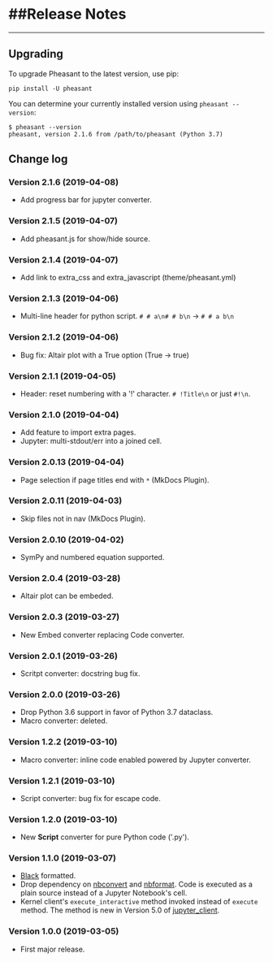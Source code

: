 # ##Release Notes

---

## Upgrading

To upgrade Pheasant to the latest version, use pip:

~~~
pip install -U pheasant
~~~

You can determine your currently installed version using `pheasant --version`:

~~~
$ pheasant --version
pheasant, version 2.1.6 from /path/to/pheasant (Python 3.7)
~~~

## Change log

### Version 2.1.6 (2019-04-08)

* Add progress bar for jupyter converter.

### Version 2.1.5 (2019-04-07)

* Add pheasant.js for show/hide source.

### Version 2.1.4 (2019-04-07)

* Add link to extra_css and extra_javascript (theme/pheasant.yml)

### Version 2.1.3 (2019-04-06)

* Multi-line header for python script. `# # a\n# # b\n` -> `# # a b\n`

### Version 2.1.2 (2019-04-06)

* Bug fix: Altair plot with a True option (True -> true)

### Version 2.1.1 (2019-04-05)

* Header: reset numbering with a '!' character. `# !Title\n` or just `#!\n`.

### Version 2.1.0 (2019-04-04)

* Add feature to import extra pages.
* Jupyter: multi-stdout/err into a joined cell.

### Version 2.0.13 (2019-04-04)

* Page selection if page titles end with `*` (MkDocs Plugin).

### Version 2.0.11 (2019-04-03)

* Skip files not in nav (MkDocs Plugin).

### Version 2.0.10 (2019-04-02)

* SymPy and numbered equation supported.

### Version 2.0.4 (2019-03-28)

* Altair plot can be embeded.

### Version 2.0.3 (2019-03-27)

* New Embed converter replacing Code converter.

### Version 2.0.1 (2019-03-26)

* Scritpt converter: docstring bug fix.

### Version 2.0.0 (2019-03-26)

* Drop Python 3.6 support in favor of Python 3.7 dataclass.
* Macro converter: deleted.

### Version 1.2.2 (2019-03-10)

* Macro converter: inline code enabled powered by Jupyter converter.

### Version 1.2.1 (2019-03-10)

* Script converter: bug fix for escape code.

### Version 1.2.0 (2019-03-10)

* New **Script** converter for pure Python code ('.py').

### Version 1.1.0 (2019-03-07)

* [Black](https://github.com/ambv/black) formatted.
* Drop dependency on [nbconvert](https://nbconvert.readthedocs.io/en/latest/) and [nbformat](https://nbformat.readthedocs.io/en/latest/). Code is executed as a plain source instead of a Jupyter Notebook's cell.
* Kernel client's `execute_interactive` method invoked instead of `execute` method. The method is new in Version 5.0 of [jupyter_client](https://jupyter-client.readthedocs.io/en/stable/index.html).

### Version 1.0.0 (2019-03-05)

* First major release.

